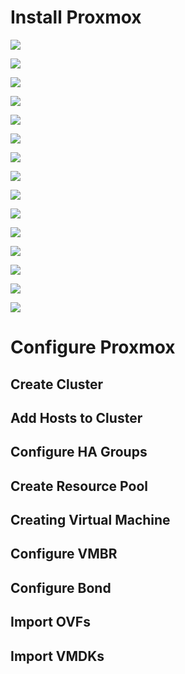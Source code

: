 # Install Proxmox

![](https://github.com/JonmarCorpuz/Procedures/blob/main/Proxmox/Assets/1%20-%20Copy.png)

![](https://github.com/JonmarCorpuz/Procedures/blob/main/Proxmox/Assets/2%20-%20Copy.png)

![](https://github.com/JonmarCorpuz/Procedures/blob/main/Proxmox/Assets/3%20-%20Copy.png)

![](https://github.com/JonmarCorpuz/Procedures/blob/main/Proxmox/Assets/4%20-%20Copy.png)

![](https://github.com/JonmarCorpuz/Procedures/blob/main/Proxmox/Assets/5%20-%20Copy.png)

![](https://github.com/JonmarCorpuz/Procedures/blob/main/Proxmox/Assets/6%20-%20Copy.png)

![](https://github.com/JonmarCorpuz/Procedures/blob/main/Proxmox/Assets/7%20-%20Copy.png)

![](https://github.com/JonmarCorpuz/Procedures/blob/main/Proxmox/Assets/8%20-%20Copy.png)

![](https://github.com/JonmarCorpuz/Procedures/blob/main/Proxmox/Assets/9%20-%20Copy.png)

![](https://github.com/JonmarCorpuz/Procedures/blob/main/Proxmox/Assets/10%20-%20Copy.png)

![](https://github.com/JonmarCorpuz/Procedures/blob/main/Proxmox/Assets/11%20-%20Copy.png)

![](https://github.com/JonmarCorpuz/Procedures/blob/main/Proxmox/Assets/12%20-%20Copy.png)

![](https://github.com/JonmarCorpuz/Procedures/blob/main/Proxmox/Assets/13%20-%20Copy.png)

![](https://github.com/JonmarCorpuz/Procedures/blob/main/Proxmox/Assets/14%20-%20Copy.png)

![](https://github.com/JonmarCorpuz/SecondBrain/blob/main/Assets/Whitespace.png)

# Configure Proxmox

## Create Cluster

## Add Hosts to Cluster

## Configure HA Groups

## Create Resource Pool

## Creating Virtual Machine

## Configure VMBR

## Configure Bond

## Import OVFs

## Import VMDKs
